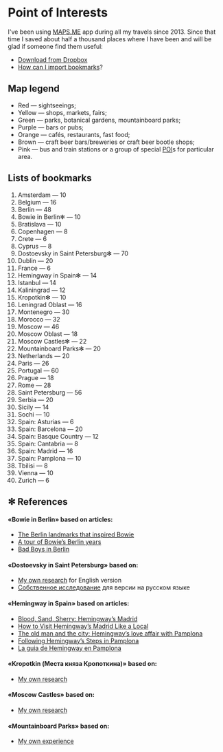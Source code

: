 # Point of Interests

I've been using [MAPS.ME](https://maps.me) app during all my travels since 2013. Since that time I saved about half a thousand places where I have been and will be glad if someone find them useful:
* [Download from Dropbox](https://www.dropbox.com/sh/rp62t42zd4thlzn/AAC5bTe7wtCfzrYE_1MzUTgra?dl=0)
* [How can I import bookmarks](https://support.maps.me/hc/en-us/articles/207895029-How-to-import-bookmarks-)?

## Map legend

* Red — sightseeings;
* Yellow — shops, markets, fairs;
* Green — parks, botanical gardens, mountainboard parks;
* Purple — bars or pubs;
* Orange — cafés, restaurants, fast food;
* Brown — craft beer bars/breweries or craft beer bootle shops;
* Pink — bus and train stations or a group of special [POI](https://en.wikipedia.org/wiki/Point_of_interest)s for particular area.

## Lists of bookmarks

1. Amsterdam — 10
1. Belgium — 16
1. Berlin — 48
1. Bowie in Berlin✻ — 10
1. Bratislava — 10
1. Copenhagen — 8
1. Crete — 6
1. Cyprus — 8
1. Dostoevsky in Saint Petersburg✻ — 70
1. Dublin — 20
1. France — 6
1. Hemingway in Spain✻ — 14
1. Istanbul — 14
1. Kaliningrad — 12
1. Kropotkin✻ — 10
1. Leningrad Oblast — 16
1. Montenegro — 30
1. Morocco — 32
1. Moscow — 46
1. Moscow Oblast — 18
1. Moscow Castles✻ — 22
1. Mountainboard Parks✻ — 20
1. Netherlands — 20
1. Paris — 26
1. Portugal — 60
1. Prague — 18
1. Rome — 28
1. Saint Petersburg — 56
1. Serbia — 20
1. Sicily — 14
1. Sochi — 10
1. Spain: Asturias — 6
1. Spain: Barcelona — 20
1. Spain: Basque Country — 12
1. Spain: Cantabria — 8
1. Spain: Madrid — 16
1. Spain: Pamplona — 10
1. Tbilisi — 8
1. Vienna — 10
1. Zurich — 6

## ✻ References

#### «Bowie in Berlin» based on articles:
* [The Berlin landmarks that inspired Bowie](https://www.ft.com/content/b20113b0-8753-11e3-9c5c-00144feab7de)
* [A tour of Bowie’s Berlin years](https://fotostrasse.com/david-bowies-berlin/)
* [Bad Boys in Berlin](http://www.bowiegoldenyears.com/press/79-10-04-rolling-stone.html)

#### «Dostoevsky in Saint Petersburg» based on:
* [My own research](https://medium.com/@adequatica/dostoevsky-in-saint-petersburg-3b126807c316?source=friends_link&sk=a1580b70d00e4421f30bb97da87d8297) for English version
* [Собственное исследование](https://medium.com/@adequatica/dostoevsky-in-petersburg-d7dfba1804b?source=friends_link&sk=4d01b558a68f5bb42ddafadcb66c2912) для версии на русском языке

#### «Hemingway in Spain» based on articles:
* [Blood, Sand, Sherry: Hemingway’s Madrid](https://www.nytimes.com/2011/06/19/travel/a-tour-of-hemingways-madrid.html)
* [How to Visit Hemingway’s Madrid Like a Local](https://untappedcities.com/2012/03/13/how-to-visit-hemingways-madrid-like-a-local/)
* [The old man and the city: Hemingway’s love affair with Pamplona](https://www.independent.co.uk/travel/europe/the-old-man-and-the-city-hemingways-love-affair-with-pamplona-2305392.html)
* [Following Hemingway’s Steps in Pamplona](http://www.turismo.navarra.es/eng/organice-viaje/recurso.aspx?o=4798)
* [La guia de Hemingway en Pamplona](http://www.ernesthemingway.es/index.php?view=article&id=17%3Ala-guia-de-hemingway-en-pamplona)

#### «Kropotkin (Места княза Кропоткина)» based on:
* [My own research](https://medium.com/@adequatica/knyaz-kropotkin-places-3117e8f3e59b?source=friends_link&sk=94a2a5d0e4ba97a167f23e7c448696e6)

#### «Moscow Castles» based on:
* [My own research](https://medium.com/@adequatica/moscow-castles-d5f655b74df9?source=friends_link&sk=eac8dd27dfb2ac9648932a53983a0653)

#### «Mountainboard Parks» based on:
* [My own experience](https://medium.com/@adequatica/mountainboard-parks-a9ae99209f46?source=friends_link&sk=771d8121508535fadbe0e153d197bf8f)
